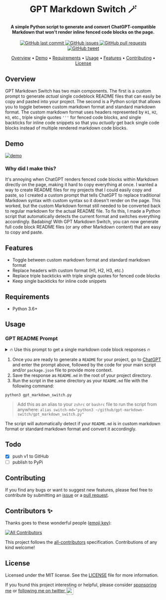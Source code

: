 <h1 align="center"> <br>GPT Markdown Switch 🪄</h1> <h4 align="center">A simple Python script to generate and convert ChatGPT-compatible Markdown that won't render inline fenced code blocks on the page.</h4> <p align="center"> <a href="https://github.com/itsbrex/gpt-markdown-switch/commits/master"> <img src="https://img.shields.io/github/last-commit/itsbrex/gpt-markdown-switch.svg?style=flat-square&logo=github&logoColor=white" alt="GitHub last commit"> <a href="https://github.com/itsbrex/gpt-markdown-switch/issues"> <img src="https://img.shields.io/github/issues-raw/itsbrex/gpt-markdown-switch.svg?style=flat-square&logo=github&logoColor=white" alt="GitHub issues"> <a href="https://github.com/itsbrex/gpt-markdown-switch/pulls"> <img src="https://img.shields.io/github/issues-pr-raw/itsbrex/gpt-markdown-switch.svg?style=flat-square&logo=github&logoColor=white" alt="GitHub pull requests"> <a href="https://twitter.com/intent/tweet?text=Try this GPT Markdown Toggle:&url=https%3A%2F%2Fgithub.com%2Fgpt-markdown-switch%2Fgpt-markdown-switch"> <img src="https://img.shields.io/twitter/url/https/github.com/itsbrex/gpt-markdown-switch.svg?style=flat-square&logo=twitter" alt="GitHub tweet"> <p align="center"> <a href="#overview">Overview</a> • <a href="#demo">Demo</a> • <a href="#requirements">Requirements</a> • <a href="#usage">Usage</a> • <a href="#features">Features</a> • <a href="#contributing">Contributing</a> • <a href="#license">License</a> </p>

## Overview

GPT Markdown Switch has two main components. The first is a custom prompt to generate *actual* single codeblock README files that can easily be copy and pasted into your project. The second is a Python script that allows you to toggle between custom markdown format and standard markdown format. The custom markdown format uses headers represented by `H1`, `H2`, `H3`, etc., triple single quotes `'''` for fenced code blocks, and single backticks for inline code snippets so that you *actually* get back single code blocks instead of multiple rendered markdown code blocks.

## Demo

<a href="gpt-switch-demo.mp4"><img src="gpt-switch-demo.mp4" alt="demo" /></a>

### Why did I make this? 
It's annoying when ChatGPT renders fenced code blocks within Markdown directly on the page, making it hard to copy everything at once. I wanted a way to create README files for my projects that I could easily copy and paste, so I created a custom prompt that tells ChatGPT to replace traditional Markdown syntax with custom syntax so it doesn't render on the page. This worked, but the custom Markdown format still needed to be converted back to regular markdown for the actual README file. To fix this, I made a Python script that automatically detects the current format and switches everything accordingly. Badabing! With GPT Markdown Switch, you can now generate full code block README files (or any other Markdown content) that are easy to copy and paste.
## Features

- Toggle between custom markdown format and standard markdown format
- Replace headers with custom format (H1, H2, H3, etc.)
- Replace triple backticks with triple single quotes for fenced code blocks
- Keep single backticks for inline code snippets

## Requirements

- Python 3.6+

## Usage
### GPT README Prompt
<details>
<summary>🔥 Use this prompt to get a single markdown code block responses 🔥</summary>

```
Write a readme for my repository named "REPOSITORY NAME" based on the following code and using the custom markdown format where headers are represented by H1, H2, H3, etc., triple single quotes (''') are used for fenced code blocks, and single backticks (`) are used for inline code snippets:

PASTE YOUR CODE HERE
```
</details>

1. Once you are ready to generate a `README` for your project, go to [ChatGPT](https://chat.openai.com/) and enter the prompt above, followed by the code for your main script and/or `package.json` file to provide more context.
2. Save the response as `README.md` in the root of your project directory.
3. Run the script in the same directory as your `README.md` file with the following command:

```
python3 gpt_markdown_switch.py
```
> Add this as an alias to your `zshrc` or `bashrc` file to run the script from anywhere: 
`alias switch-md="python3 ~/github/gpt-markdown-switch/gpt_markdown_switch.py"`

The script will automatically detect if your `README.md` is in custom markdown format or standard markdown format and convert it accordingly.

## Todo
- [x] push v1 to GitHub
- [ ] publish to PyPi

## Contributing

If you find any bugs or want to suggest new features, please feel free to contribute by submitting an [issue](https://github.com/gpt-markdown-switch/issues) or a [pull request](https://github.com/gpt-markdown-switch/pulls).

## Contributors ✨
Thanks goes to these wonderful people ([emoji key](https://github.com/all-contributors/all-contributorsH1emoji-key)):

<!-- ALL-CONTRIBUTORS-BADGE:START - Do not remove or modify this section -->
[![All Contributors](https://img.shields.io/github/all-contributors/itsbrex/gpt-markdown-switch?color=ee8449&style=flat-square)](#Contributing)
<!-- ALL-CONTRIBUTORS-BADGE:END -->

<!-- ALL-CONTRIBUTORS-LIST:START - Do not remove or modify this section -->
<!-- prettier-ignore-start -->
<!-- markdownlint-disable -->

<!-- markdownlint-restore -->
<!-- prettier-ignore-end -->

<!-- ALL-CONTRIBUTORS-LIST:END -->
This project follows the [all-contributors](https://allcontributors.org/) specification. Contributions of any kind welcome!

## License

Licensed under the MIT license. See the [LICENSE](./LICENSE) file for more information.

If you found this project interesting or helpful, please consider [sponsoring me](https://github.com/sponsors/gpt-markdown-switch) or <a href="https://twitter.com/gpt-markdown-switch">following me on twitter <img src="https://storage.googleapis.com/saasify-assets/twitter-logo.svg" alt="twitter" height="24px" align="center"></a>
